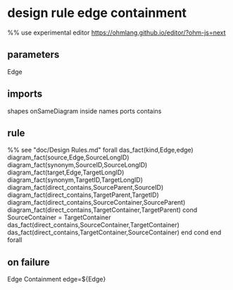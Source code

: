 # design rule edge containment
%% use experimental editor https://ohmlang.github.io/editor/?ohm-js=next
## parameters
  Edge
## imports
  shapes onSameDiagram inside names ports contains
## rule
  %% see "doc/Design Rules.md"
  forall das_fact(kind,Edge,edge)
    diagram_fact(source,Edge,SourceLongID)
    diagram_fact(synonym,SourceID,SourceLongID)
    diagram_fact(target,Edge,TargetLongID)
    diagram_fact(synonym,TargetID,TargetLongID)
	diagram_fact(direct_contains,SourceParent,SourceID)
    diagram_fact(direct_contains,TargetParent,TargetID)
    diagram_fact(direct_contains,SourceContainer,SourceParent)
    diagram_fact(direct_contains,TargetContainer,TargetParent)
    cond 
      SourceContainer = TargetContainer
      das_fact(direct_contains,SourceContainer,TargetContainer)
      das_fact(direct_contains,TargetContainer,SourceContainer)
    end cond
  end forall
## on failure
Edge Containment edge=${Edge}


	
